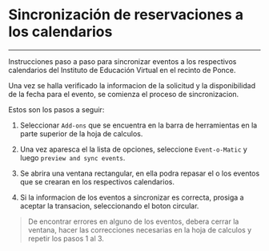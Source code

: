 # Sincronización de reservaciones a los calendarios
***

Instrucciones paso a paso para sincronizar eventos a los respectivos calendarios del Instituto de Educación Virtual en el recinto de Ponce.

Una vez se halla verificado la informacion de la solicitud y la disponibilidad de la fecha para el evento, se comienza el proceso de sincronizacion.

Estos son los pasos a seguir:

1. Seleccionar `Add-ons` que se encuentra en la barra de herramientas en la parte superior de la hoja de calculos.
 

1. Una vez aparesca el la lista de opciones, seleccione `Event-o-Matic` y luego `preview and sync events`.


1. Se abrira una ventana rectangular, en ella podra repasar el o los eventos que se crearan en los respectivos calendarios.

1. Si la informacion de los eventos a sincronizar es correcta, prosiga a aceptar la transacion, seleccionando el boton circular. 

> De encontrar errores en alguno de los eventos, debera cerrar la ventana, hacer las correcciones necesarias en la hoja de calculos y repetir los pasos 1 al 3.
